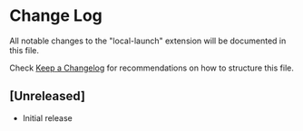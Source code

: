 # Change Log

All notable changes to the "local-launch" extension will be documented in this file.

Check [Keep a Changelog](http://keepachangelog.com/) for recommendations on how to structure this file.

## [Unreleased]

- Initial release
